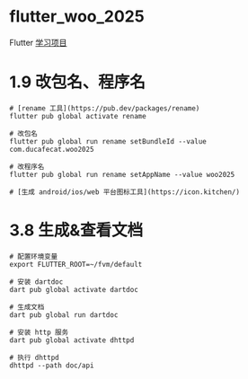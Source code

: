 # flutter_woo_2025

Flutter [学习项目](https://ducafecat.com/course/flutter-woo-2025)


# 1.9 改包名、程序名
```
# [rename 工具](https://pub.dev/packages/rename)
flutter pub global activate rename

# 改包名
flutter pub global run rename setBundleId --value com.ducafecat.woo2025

# 改程序名
flutter pub global run rename setAppName --value woo2025

# [生成 android/ios/web 平台图标工具](https://icon.kitchen/)
```

# 3.8 生成&查看文档

```
# 配置环境变量
export FLUTTER_ROOT=~/fvm/default

# 安装 dartdoc
dart pub global activate dartdoc

# 生成文档
dart pub global run dartdoc

# 安装 http 服务
dart pub global activate dhttpd

# 执行 dhttpd
dhttpd --path doc/api

```
